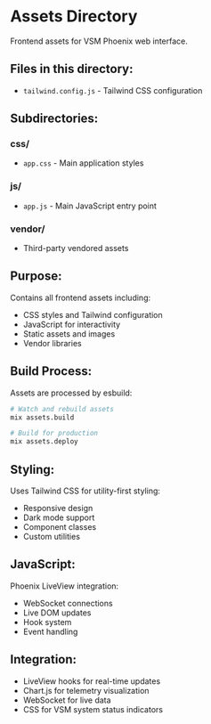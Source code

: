 # Assets Directory

Frontend assets for VSM Phoenix web interface.

## Files in this directory:

- `tailwind.config.js` - Tailwind CSS configuration

## Subdirectories:

### css/
- `app.css` - Main application styles

### js/
- `app.js` - Main JavaScript entry point

### vendor/
- Third-party vendored assets

## Purpose:
Contains all frontend assets including:
- CSS styles and Tailwind configuration
- JavaScript for interactivity
- Static assets and images
- Vendor libraries

## Build Process:
Assets are processed by esbuild:
```bash
# Watch and rebuild assets
mix assets.build

# Build for production
mix assets.deploy
```

## Styling:
Uses Tailwind CSS for utility-first styling:
- Responsive design
- Dark mode support
- Component classes
- Custom utilities

## JavaScript:
Phoenix LiveView integration:
- WebSocket connections
- Live DOM updates
- Hook system
- Event handling

## Integration:
- LiveView hooks for real-time updates
- Chart.js for telemetry visualization
- WebSocket for live data
- CSS for VSM system status indicators